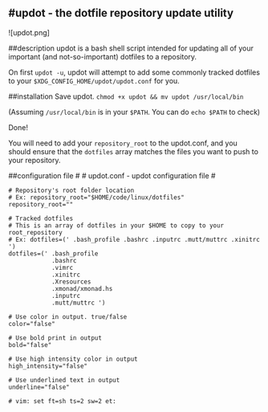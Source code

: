 #updot - the dotfile repository update utility
--------------
![updot.png]

##description
updot is a bash shell script intended for updating all of your important (and not-so-important) dotfiles to a repository.

On first ``updot -u``, updot will attempt to add some commonly tracked dotfiles to your ``$XDG_CONFIG_HOME/updot/updot.conf`` for you.

##installation
Save updot.  ``chmod +x updot && mv updot /usr/local/bin``

(Assuming ``/usr/local/bin`` is in your ``$PATH``. You can do ``echo $PATH`` to check) 
  
Done!

You will need to add your ``repository_root`` to the updot.conf, and you should ensure that the ``dotfiles`` array matches
the files you want to push to your repository.

##configuration file
    #
    # updot.conf - updot configuration file
    #
    
    # Repository's root folder location
    # Ex: repository_root="$HOME/code/linux/dotfiles"
    repository_root=""
    
    # Tracked dotfiles
    # This is an array of dotfiles in your $HOME to copy to your root_repository
    # Ex: dotfiles=(' .bash_profile .bashrc .inputrc .mutt/muttrc .xinitrc ')
    dotfiles=(' .bash_profile
                .bashrc
                .vimrc
                .xinitrc
                .Xresources
                .xmonad/xmonad.hs
                .inputrc
                .mutt/muttrc ')
    
    # Use color in output. true/false
    color="false"
    
    # Use bold print in output
    bold="false"
    
    # Use high intensity color in output
    high_intensity="false"
    
    # Use underlined text in output
    underline="false"
    
    # vim: set ft=sh ts=2 sw=2 et:
